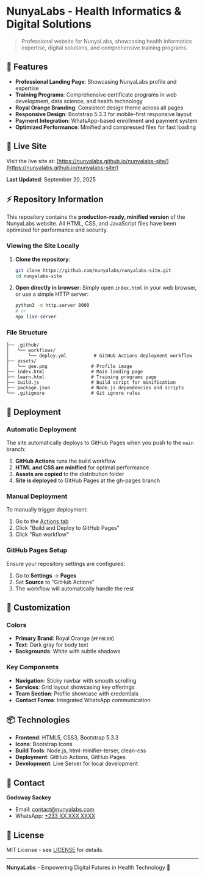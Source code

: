 # NunyaLabs - Health Informatics & Digital Solutions

> Professional website for NunyaLabs, showcasing health informatics expertise, digital solutions, and comprehensive training programs.

## 🌟 Features

- **Professional Landing Page**: Showcasing NunyaLabs profile and expertise
- **Training Programs**: Comprehensive certificate programs in web development, data science, and health technology
- **Royal Orange Branding**: Consistent design theme across all pages
- **Responsive Design**: Bootstrap 5.3.3 for mobile-first responsive layout
- **Payment Integration**: WhatsApp-based enrollment and payment system
- **Optimized Performance**: Minified and compressed files for fast loading

## 🚀 Live Site

Visit the live site at: [https://nunyalabs.github.io/nunyalabs-site/](https://nunyalabs.github.io/nunyalabs-site/)

**Last Updated**: September 20, 2025

## ⚡ Repository Information

This repository contains the **production-ready, minified version** of the NunyaLabs website. All HTML, CSS, and JavaScript files have been optimized for performance and security.

### Viewing the Site Locally

1. **Clone the repository**:
   ```bash
   git clone https://github.com/nunyalabs/nunyalabs-site.git
   cd nunyalabs-site
   ```

2. **Open directly in browser**:
   Simply open `index.html` in your web browser, or use a simple HTTP server:
   ```bash
   python3 -m http.server 8000
   # or
   npx live-server
   ```

### File Structure

```
├── .github/
│   └── workflows/
│       └── deploy.yml          # GitHub Actions deployment workflow
├── assets/
│   └── gee.png                # Profile image
├── index.html                 # Main landing page
├── learn.html                 # Training programs page
├── build.js                   # Build script for minification
├── package.json               # Node.js dependencies and scripts
└── .gitignore                 # Git ignore rules
```

## 🔄 Deployment

### Automatic Deployment

The site automatically deploys to GitHub Pages when you push to the `main` branch:

1. **GitHub Actions** runs the build workflow
2. **HTML and CSS are minified** for optimal performance
3. **Assets are copied** to the distribution folder
4. **Site is deployed** to GitHub Pages at the gh-pages branch

### Manual Deployment

To manually trigger deployment:
1. Go to the [Actions tab](https://github.com/nunyalabs/nunyalabs-site/actions)
2. Click "Build and Deploy to GitHub Pages"
3. Click "Run workflow"

### GitHub Pages Setup

Ensure your repository settings are configured:
1. Go to **Settings** → **Pages**
2. Set **Source** to "GitHub Actions"
3. The workflow will automatically handle the rest

## 🎨 Customization

### Colors
- **Primary Brand**: Royal Orange (`#FF8C00`)
- **Text**: Dark gray for body text
- **Backgrounds**: White with subtle shadows

### Key Components
- **Navigation**: Sticky navbar with smooth scrolling
- **Services**: Grid layout showcasing key offerings
- **Team Section**: Profile showcase with credentials
- **Contact Forms**: Integrated WhatsApp communication

## 📦 Technologies

- **Frontend**: HTML5, CSS3, Bootstrap 5.3.3
- **Icons**: Bootstrap Icons
- **Build Tools**: Node.js, html-minifier-terser, clean-css
- **Deployment**: GitHub Actions, GitHub Pages
- **Development**: Live Server for local development

## 📧 Contact

**Godsway Sackey**
- Email: [contact@nunyalabs.com](mailto:contact@nunyalabs.com)
- WhatsApp: [+233 XX XXX XXXX](https://wa.me/233XXXXXXXXX)

## 📄 License

MIT License - see [LICENSE](LICENSE) for details.

---

**NunyaLabs** - Empowering Digital Futures in Health Technology 🚀